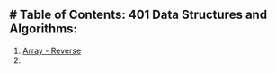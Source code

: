 ## # Table of Contents: 401 Data Structures and Algorithms:

1. [Array - Reverse](./arrays/reverse/reverse-array.js)
2. []()
